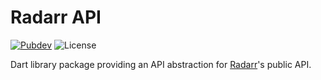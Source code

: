 # Radarr API

[![Pubdev][pubdev-shield]][pubdev]
![License][license-shield]

Dart library package providing an API abstraction for [Radarr](https://radarr.video)'s public API.

[license-shield]: https://img.shields.io/github/license/RoninComputer/dart-radarr-api?style=for-the-badge
[pubdev]: https://pub.dev/packages/radarr_api/
[pubdev-shield]: https://img.shields.io/pub/v/radarr_api.svg?style=for-the-badge
